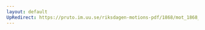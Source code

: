 ```yaml
---
layout: default
UpRedirect: https://pruto.im.uu.se/riksdagen-motions-pdf/1868/mot_1868__fk__10/mot_1868__fk__10-001.pdf
---
```

